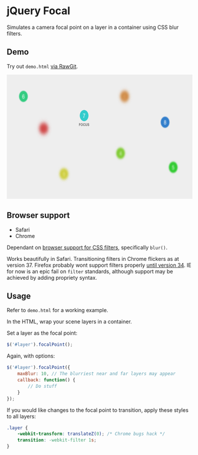 # jQuery Focal

Simulates a camera focal point on a layer in a container using CSS blur filters.

## Demo

Try out `demo.html` [via RawGit](http://rawgit.com/jaydenseric/Focal/master/demo.html).

<img src="screenshot.png" alt="jQuery Focal in Safari screenshot" width="642" height="337" />

## Browser support

- Safari
- Chrome

Dependant on [browser support for CSS filters](http://caniuse.com/#feat=css-filters), specifically `blur()`.

Works beautifully in Safari. Transitioning filters in Chrome flickers as at version 37. Firefox probably wont support filters properly [until version 34](https://developer.mozilla.org/en-US/docs/Web/CSS/filter#Browser_compatibility). IE for now is an epic fail on `filter` standards, although support may be achieved by adding propriety syntax.

## Usage

Refer to `demo.html` for a working example.

In the HTML, wrap your scene layers in a container.

Set a layer as the focal point:

```javascript
$('#layer').focalPoint();
```

Again, with options:

```javascript
$('#layer').focalPoint({
	maxBlur: 10, // The blurriest near and far layers may appear
	callback: function() {
		// Do stuff
	}
});
```

If you would like changes to the focal point to transition, apply these styles to all layers:

```css
.layer {
	-webkit-transform: translateZ(0); /* Chrome bugs hack */
	transition: -webkit-filter 1s;
}
```